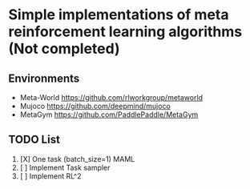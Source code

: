 # Simple implementations of meta reinforcement learning algorithms (Not completed)

## Environments
- Meta-World
https://github.com/rlworkgroup/metaworld
- Mujoco
 https://github.com/deepmind/mujoco
- MetaGym
 https://github.com/PaddlePaddle/MetaGym
 
## TODO List
1. [X] One task (batch_size=1) MAML
2. [ ] Implement Task sampler
3. [ ] Implement RL^2
